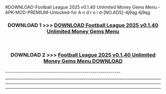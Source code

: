 #DOWNLOAD-Football League 2025 v0.1.40 Unlimited Money Gems Menu -APK-MOD-PREMIUM-Unlocked-for A n d r o i d-[NO.ADS]-4j9qg 4j9qg 



<div align="center">

<h3>DOWNLOAD 1 >>> <a href="https://getmod2.web.app/?judul=Football League 2025 v0.1.40 Unlimited Money Gems Menu ">DOWNLOAD Football League 2025 v0.1.40 Unlimited Money Gems Menu </a></h3><br>

<h3>DOWNLOAD 2 >>> <a href="https://getmod2.web.app/?judul=Football League 2025 v0.1.40 Unlimited Money Gems Menu ">Football League 2025 v0.1.40 Unlimited Money Gems Menu  DOWNLOAD </a></h3>

</div>
----------------------------------------------------------

----------------------------------------------------------

----------------------------------------------------------

----------------------------------------------------------



